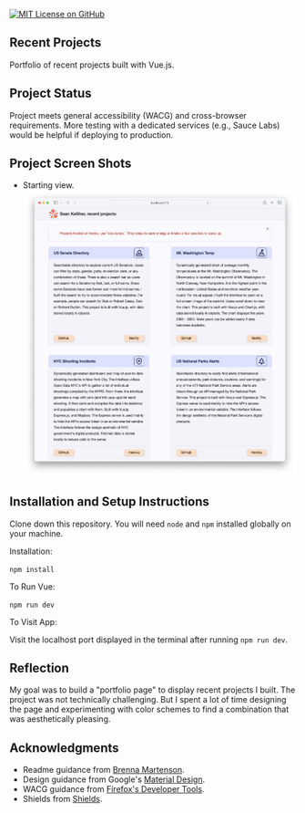 [![MIT License on GitHub](https://img.shields.io/github/license/seankelliher/recent-projects?style=flat-square)](/LICENSE.txt)
## Recent Projects

Portfolio of recent projects built with Vue.js. <!-- [View working component](https://sean-kelliher-recent-projects.netlify.app). -->

## Project Status

Project meets general accessibility (WACG) and cross-browser requirements. More testing with a dedicated services (e.g., Sauce Labs) would be helpful if deploying to production.

## Project Screen Shots

* Starting view.
![screen shot of project](/screenshots/recent-projects-screenshot1.png?s=600)

## Installation and Setup Instructions

Clone down this repository. You will need `node` and `npm` installed globally on your machine.

Installation:

`npm install`  

To Run Vue:

`npm run dev`   

To Visit App:

Visit the localhost port displayed in the terminal after running `npm run dev`.

## Reflection

My goal was to build a "portfolio page" to display recent projects I built. The project was not technically challenging. But I spent a lot of time designing the page and experimenting with color schemes to find a combination that was aesthetically pleasing.

## Acknowledgments

* Readme guidance from [Brenna Martenson](https://gist.github.com/martensonbj/6bf2ec2ed55f5be723415ea73c4557c4).
* Design guidance from Google's [Material Design](https://material.io/design).
* WACG guidance from [Firefox's Developer Tools](https://firefox-source-docs.mozilla.org/devtools-user/#).
* Shields from [Shields](https://shields.io).
